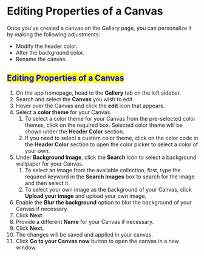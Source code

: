 # Editing Properties of a Canvas

Once you've created a canvas on the Gallery page, you can personalize it by making the following adjustments:

* Modify the header color.
* Alter the background color.
* Rename the canvas.

## <mark style="color:blue;">Editing Properties of a Canvas</mark>

1. On the app homepage, head to the **Gallery** tab on the left sidebar.
2. Search and select the **Canvas** you wish to edit.
3. Hover over the Canvas and click the **edit** icon that appears.
4. Select a **color theme** for your Canvas.
   1. To select a color theme for your Canvas from the pre-selected color themes, click on the required box. Selected color theme will be shown under the **Header Color** section.&#x20;
   2. If you need to select a custom color theme, click on the color code in the **Header Color** section to open the color picker to select a color of your own.
5. Under **Background Image**, click the **Search** icon to select a background wallpaper for your Canvas.
   1. To select an image from the available collection, first, type the required keyword in the **Search Images** box to search for the image and then select it.
   2. To select your own image as the background of your Canvas, click **Upload your image** and upload your own image.
6. Enable the **Blur the background** option to blur the background of your Canvas if necessary.
7. Click **Next**.
8. Provide a different **Name** for your Canvas if necessary.
9. Click **Next.**
10. The changes will be saved and applied in your canvas.
11. Click **Go to your Canvas now** button to open the canvas in a new window.
